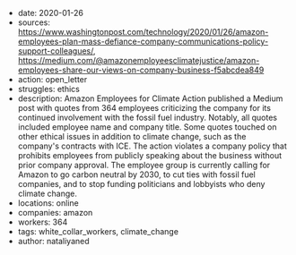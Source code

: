- date: 2020-01-26
- sources: https://www.washingtonpost.com/technology/2020/01/26/amazon-employees-plan-mass-defiance-company-communications-policy-support-colleagues/, https://medium.com/@amazonemployeesclimatejustice/amazon-employees-share-our-views-on-company-business-f5abcdea849
- action: open_letter
- struggles: ethics
- description: Amazon Employees for Climate Action published a Medium post with quotes from 364 employees criticizing the company for its continued involvement with the fossil fuel industry. Notably, all quotes included employee name and company title. Some quotes touched on other ethical issues in addition to climate change, such as the company's contracts with ICE. The action violates a company policy that prohibits employees from publicly speaking about the business without prior company approval. The employee group is currently calling for Amazon to go carbon neutral by 2030, to cut ties with fossil fuel companies, and to stop funding politicians and lobbyists who deny climate change. 
- locations: online
- companies: amazon
- workers: 364
- tags: white_collar_workers, climate_change
- author: nataliyaned
